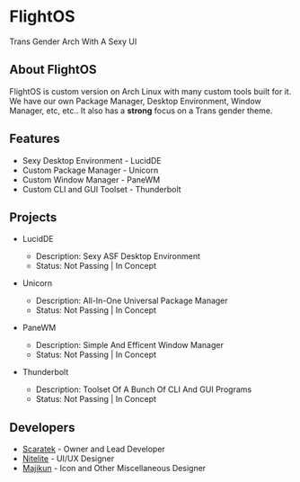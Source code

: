 # FlightOS
Trans Gender Arch With A Sexy UI

## About FlightOS
FlightOS is custom version on Arch Linux with many custom tools built for it. We have our own Package Manager, Desktop Environment, Window Manager, etc, etc.. It also has a **strong** focus on a Trans gender theme.

## Features
- Sexy Desktop Environment - LucidDE
- Custom Package Manager - Unicorn
- Custom Window Manager - PaneWM
- Custom CLI and GUI Toolset - Thunderbolt

## Projects
- LucidDE
  - Description: Sexy ASF Desktop Environment
  - Status: Not Passing | In Concept
  
- Unicorn
  - Description: All-In-One Universal Package Manager
  - Status: Not Passing | In Concept
  
- PaneWM
  - Description: Simple And Efficent Window Manager
  - Status: Not Passing | In Concept
  
- Thunderbolt
  - Description: Toolset Of A Bunch Of CLI And GUI Programs
  - Status: Not Passing | In Concept

## Developers
- [Scaratek](https://github.com/scaratek) - Owner and Lead Developer
- [Nitelite](https://github.com/lappyxd) - UI/UX Designer
- [Majikun](https://github.com/madjikdotpng) - Icon and Other Miscellaneous Designer
